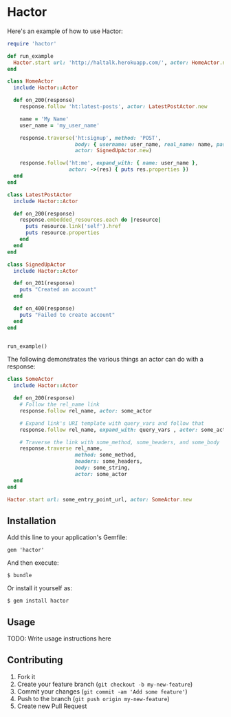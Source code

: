 # Hactor

Here's an example of how to use Hactor:


```ruby
require 'hactor'

def run_example
  Hactor.start url: 'http://haltalk.herokuapp.com/', actor: HomeActor.new
end

class HomeActor
  include Hactor::Actor

  def on_200(response)
    response.follow 'ht:latest-posts', actor: LatestPostActor.new

    name = 'My Name'
    user_name = 'my_user_name'

    response.traverse('ht:signup', method: 'POST',
                      body: { username: user_name, real_name: name, password: 'blarb' },
                      actor: SignedUpActor.new)

    response.follow('ht:me', expand_with: { name: user_name },
                    actor: ->(res) { puts res.properties })
  end
end

class LatestPostActor
  include Hactor::Actor

  def on_200(response)
    response.embedded_resources.each do |resource|
      puts resource.link('self').href
      puts resource.properties
    end
  end
end

class SignedUpActor
  include Hactor::Actor

  def on_201(response)
    puts "Created an account"
  end

  def on_400(response)
    puts "Failed to create account"
  end
end


run_example()
```

The following demonstrates the various things an actor can do with a response:

```ruby
class SomeActor
  include Hactor::Actor

  def on_200(response)
    # Follow the rel_name link
    response.follow rel_name, actor: some_actor

    # Expand link's URI template with query_vars and follow that
    response.follow rel_name, expand_with: query_vars , actor: some_actor

    # Traverse the link with some_method, some_headers, and some_body
    response.traverse rel_name,
                      method: some_method,
                      headers: some_headers, 
                      body: some_string,
                      actor: some_actor
  end
end

Hactor.start url: some_entry_point_url, actor: SomeActor.new
```

## Installation

Add this line to your application's Gemfile:

    gem 'hactor'

And then execute:

    $ bundle

Or install it yourself as:

    $ gem install hactor

## Usage

TODO: Write usage instructions here

## Contributing

1. Fork it
2. Create your feature branch (`git checkout -b my-new-feature`)
3. Commit your changes (`git commit -am 'Add some feature'`)
4. Push to the branch (`git push origin my-new-feature`)
5. Create new Pull Request

